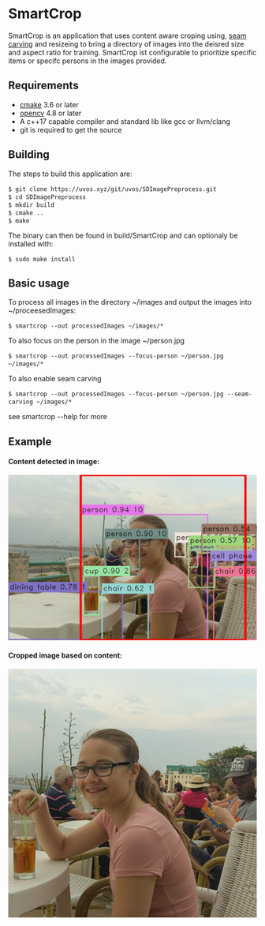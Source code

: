 # SmartCrop

SmartCrop is an application that uses content aware croping using, [seam carving](https://en.wikipedia.org/wiki/Seam_carving) and resizeing to bring a directory of images into the deisred size and aspect ratio for training. SmartCrop ist configurable to prioritize specific items or specifc persons in the images provided.

## Requirements

* [cmake](https://cmake.org/) 3.6 or later
* [opencv](https://opencv.org/) 4.8 or later
* A c++17 capable compiler and standard lib like gcc or llvm/clang
* git is required to get the source

## Building

The steps to build this application are:

	$ git clone https://uvos.xyz/git/uvos/SDImagePreprocess.git
	$ cd SDImagePreprocess
	$ mkdir build
	$ cmake ..
	$ make

The binary can then be found in build/SmartCrop and can optionaly be installed with:

	$ sudo make install

## Basic usage

To process all images in the directory ~/images and output the images into ~/proceesedImages:

	$ smartcrop --out processedImages ~/images/*

To also focus on the person in the image ~/person.jpg

	$ smartcrop --out processedImages --focus-person ~/person.jpg ~/images/*

To also enable seam carving

	$ smartcrop --out processedImages --focus-person ~/person.jpg --seam-carving ~/images/*

see smartcrop --help for more

## Example

#### Content detected in image:
![Content found in image](images/IMGP3692.jpg)

#### Cropped image based on content:
![Cropped image](images/IMGP3692C.jpg)



